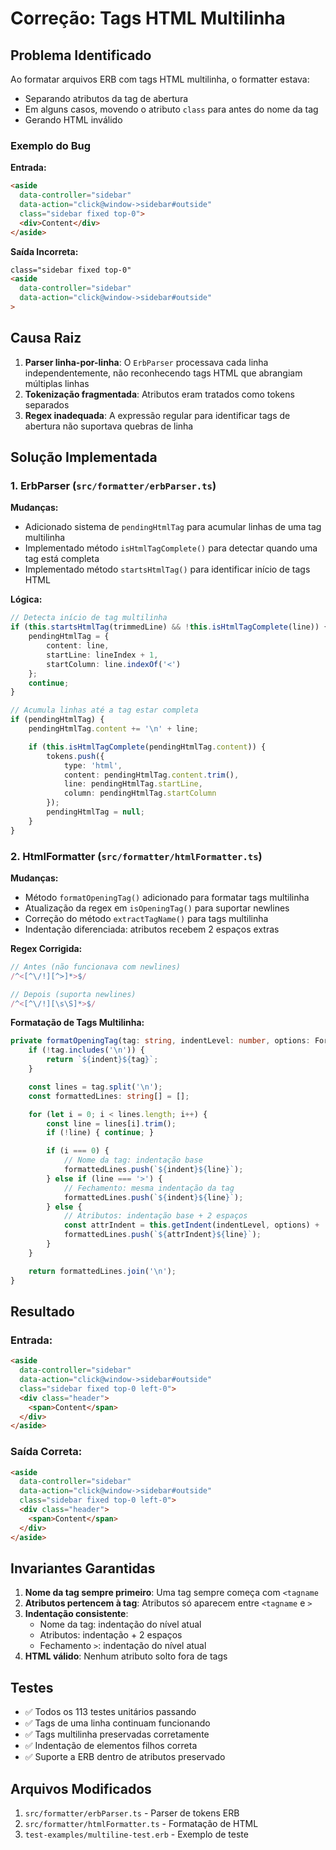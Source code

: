 # Correção: Tags HTML Multilinha

## Problema Identificado

Ao formatar arquivos ERB com tags HTML multilinha, o formatter estava:
- Separando atributos da tag de abertura
- Em alguns casos, movendo o atributo `class` para antes do nome da tag
- Gerando HTML inválido

### Exemplo do Bug

**Entrada:**
```html
<aside
  data-controller="sidebar"
  data-action="click@window->sidebar#outside"
  class="sidebar fixed top-0">
  <div>Content</div>
</aside>
```

**Saída Incorreta:**
```html
class="sidebar fixed top-0"
<aside
  data-controller="sidebar"
  data-action="click@window->sidebar#outside"
>
```

## Causa Raiz

1. **Parser linha-por-linha**: O `ErbParser` processava cada linha independentemente, não reconhecendo tags HTML que abrangiam múltiplas linhas
2. **Tokenização fragmentada**: Atributos eram tratados como tokens separados
3. **Regex inadequada**: A expressão regular para identificar tags de abertura não suportava quebras de linha

## Solução Implementada

### 1. ErbParser (`src/formatter/erbParser.ts`)

**Mudanças:**
- Adicionado sistema de `pendingHtmlTag` para acumular linhas de uma tag multilinha
- Implementado método `isHtmlTagComplete()` para detectar quando uma tag está completa
- Implementado método `startsHtmlTag()` para identificar início de tags HTML

**Lógica:**
```typescript
// Detecta início de tag multilinha
if (this.startsHtmlTag(trimmedLine) && !this.isHtmlTagComplete(line)) {
    pendingHtmlTag = {
        content: line,
        startLine: lineIndex + 1,
        startColumn: line.indexOf('<')
    };
    continue;
}

// Acumula linhas até a tag estar completa
if (pendingHtmlTag) {
    pendingHtmlTag.content += '\n' + line;

    if (this.isHtmlTagComplete(pendingHtmlTag.content)) {
        tokens.push({
            type: 'html',
            content: pendingHtmlTag.content.trim(),
            line: pendingHtmlTag.startLine,
            column: pendingHtmlTag.startColumn
        });
        pendingHtmlTag = null;
    }
}
```

### 2. HtmlFormatter (`src/formatter/htmlFormatter.ts`)

**Mudanças:**
- Método `formatOpeningTag()` adicionado para formatar tags multilinha
- Atualização da regex em `isOpeningTag()` para suportar newlines
- Correção do método `extractTagName()` para tags multilinha
- Indentação diferenciada: atributos recebem 2 espaços extras

**Regex Corrigida:**
```typescript
// Antes (não funcionava com newlines)
/^<[^\/!][^>]*>$/

// Depois (suporta newlines)
/^<[^\/!][\s\S]*>$/
```

**Formatação de Tags Multilinha:**
```typescript
private formatOpeningTag(tag: string, indentLevel: number, options: FormattingOptions): string {
    if (!tag.includes('\n')) {
        return `${indent}${tag}`;
    }

    const lines = tag.split('\n');
    const formattedLines: string[] = [];

    for (let i = 0; i < lines.length; i++) {
        const line = lines[i].trim();
        if (!line) { continue; }

        if (i === 0) {
            // Nome da tag: indentação base
            formattedLines.push(`${indent}${line}`);
        } else if (line === '>') {
            // Fechamento: mesma indentação da tag
            formattedLines.push(`${indent}${line}`);
        } else {
            // Atributos: indentação base + 2 espaços
            const attrIndent = this.getIndent(indentLevel, options) + '  ';
            formattedLines.push(`${attrIndent}${line}`);
        }
    }

    return formattedLines.join('\n');
}
```

## Resultado

### Entrada:
```html
<aside
  data-controller="sidebar"
  data-action="click@window->sidebar#outside"
  class="sidebar fixed top-0 left-0">
  <div class="header">
    <span>Content</span>
  </div>
</aside>
```

### Saída Correta:
```html
<aside
  data-controller="sidebar"
  data-action="click@window->sidebar#outside"
  class="sidebar fixed top-0 left-0">
  <div class="header">
    <span>Content</span>
  </div>
</aside>
```

## Invariantes Garantidas

1. **Nome da tag sempre primeiro**: Uma tag sempre começa com `<tagname`
2. **Atributos pertencem à tag**: Atributos só aparecem entre `<tagname` e `>`
3. **Indentação consistente**:
   - Nome da tag: indentação do nível atual
   - Atributos: indentação + 2 espaços
   - Fechamento `>`: indentação do nível atual
4. **HTML válido**: Nenhum atributo solto fora de tags

## Testes

- ✅ Todos os 113 testes unitários passando
- ✅ Tags de uma linha continuam funcionando
- ✅ Tags multilinha preservadas corretamente
- ✅ Indentação de elementos filhos correta
- ✅ Suporte a ERB dentro de atributos preservado

## Arquivos Modificados

1. `src/formatter/erbParser.ts` - Parser de tokens ERB
2. `src/formatter/htmlFormatter.ts` - Formatação de HTML
3. `test-examples/multiline-test.erb` - Exemplo de teste
